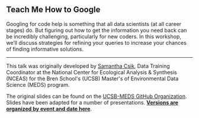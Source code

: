 ## **Teach Me How to Google**

Googling for code help is something that all data scientists (at all career stages) do. But figuring out how to get the information you need back can be incredibly challenging, particularly for new coders. In this workshop, we’ll discuss strategies for refining your queries to increase your chances of finding informative solutions.

---

This talk was originally developed by [Samantha Csik](https://samanthacsik.github.io/), Data Training Coordinator at the National Center for Ecological Analysis & Synthesis (NCEAS) for the Bren School's (UCSB) Master's of Environmental Data Science (MEDS) program. 

The original slides can be found on the [UCSB-MEDS GitHub Organization](https://github.com/UCSB-MEDS/teach-me-how-to-google). Slides have been adapted for a number of presentations. [**Versions are organized by event and date here**](https://samanthacsik.github.io/teach-me-how-to-google/).


